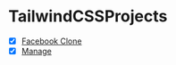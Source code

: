 # TailwindCSSProjects

- [x] [Facebook Clone](https://facebookloginclone.surge.sh/)
- [x] [Manage]()
